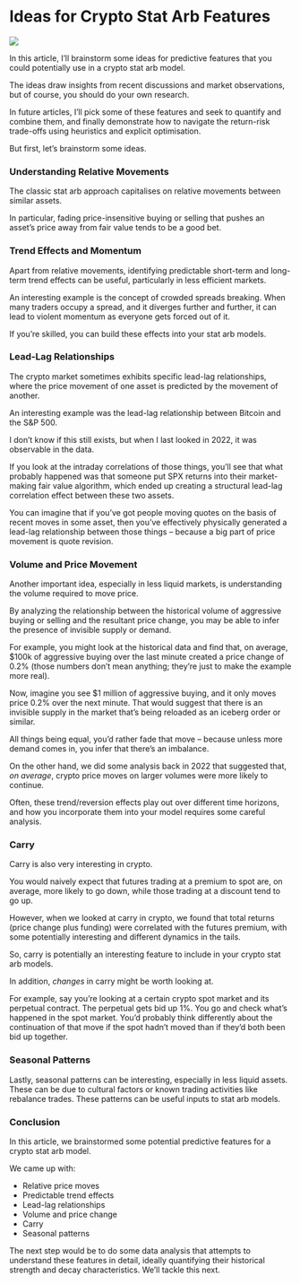 # Ideas for Crypto Stat Arb Features

![](https://robotwealth.com/wp-content/uploads/2024/01/crypto-stat-arb-image-e1706412148281.png)

In this article, I’ll brainstorm some ideas for predictive features that you could potentially use in a crypto stat arb model.

The ideas draw insights from recent discussions and market observations, but of course, you should do your own research.

In future articles, I’ll pick some of these features and seek to quantify and combine them, and finally demonstrate how to navigate the return-risk trade-offs using heuristics and explicit optimisation.

But first, let’s brainstorm some ideas.

### Understanding Relative Movements

The classic stat arb approach capitalises on relative movements between similar assets.

In particular, fading price-insensitive buying or selling that pushes an asset’s price away from fair value tends to be a good bet.

### Trend Effects and Momentum

Apart from relative movements, identifying predictable short-term and long-term trend effects can be useful, particularly in less efficient markets.

An interesting example is the concept of crowded spreads breaking. When many traders occupy a spread, and it diverges further and further, it can lead to violent momentum as everyone gets forced out of it.

If you’re skilled, you can build these effects into your stat arb models.

### Lead-Lag Relationships

The crypto market sometimes exhibits specific lead-lag relationships, where the price movement of one asset is predicted by the movement of another.

An interesting example was the lead-lag relationship between Bitcoin and the S&P 500.

I don’t know if this still exists, but when I last looked in 2022, it was observable in the data.

If you look at the intraday correlations of those things, you’ll see that what probably happened was that someone put SPX returns into their market-making fair value algorithm, which ended up creating a structural lead-lag correlation effect between these two assets.

You can imagine that if you’ve got people moving quotes on the basis of recent moves in some asset, then you’ve effectively physically generated a lead-lag relationship between those things – because a big part of price movement is quote revision.

### Volume and Price Movement

Another important idea, especially in less liquid markets, is understanding the volume required to move price.

By analyzing the relationship between the historical volume of aggressive buying or selling and the resultant price change, you may be able to infer the presence of invisible supply or demand.

For example, you might look at the historical data and find that, on average, $100k of aggressive buying over the last minute created a price change of 0.2% (those numbers don’t mean anything; they’re just to make the example more real).

Now, imagine you see $1 million of aggressive buying, and it only moves price 0.2% over the next minute. That would suggest that there is an invisible supply in the market that’s being reloaded as an iceberg order or similar.

All things being equal, you’d rather fade that move – because unless more demand comes in, you infer that there’s an imbalance.

On the other hand, we did some analysis back in 2022 that suggested that, _on average_, crypto price moves on larger volumes were more likely to continue.

Often, these trend/reversion effects play out over different time horizons, and how you incorporate them into your model requires some careful analysis.

### Carry

Carry is also very interesting in crypto.

You would naively expect that futures trading at a premium to spot are, on average, more likely to go down, while those trading at a discount tend to go up.

However, when we looked at carry in crypto, we found that total returns (price change plus funding) were correlated with the futures premium, with some potentially interesting and different dynamics in the tails.

So, carry is potentially an interesting feature to include in your crypto stat arb models.

In addition, _changes_ in carry might be worth looking at.

For example, say you’re looking at a certain crypto spot market and its perpetual contract. The perpetual gets bid up 1%. You go and check what’s happened in the spot market. You’d probably think differently about the continuation of that move if the spot hadn’t moved than if they’d both been bid up together.

### Seasonal Patterns

Lastly, seasonal patterns can be interesting, especially in less liquid assets. These can be due to cultural factors or known trading activities like rebalance trades. These patterns can be useful inputs to stat arb models.

### Conclusion

In this article, we brainstormed some potential predictive features for a crypto stat arb model.

We came up with:

*   Relative price moves
*   Predictable trend effects
*   Lead-lag relationships
*   Volume and price change
*   Carry
*   Seasonal patterns

The next step would be to do some data analysis that attempts to understand these features in detail, ideally quantifying their historical strength and decay characteristics. We’ll tackle this next.